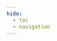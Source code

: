 ```yaml
---
hide:
  - toc
  - navigation
---
```


<swagger-ui src="https://blocket-api.se/swagger/openapi.json"/>


